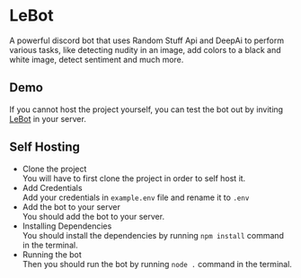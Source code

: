 # LeBot       
A powerful discord bot that uses Random Stuff Api and DeepAi to perform various tasks, like detecting nudity in an image, add colors to a black and white image, detect sentiment and much more.

## Demo       
If you cannot host the project yourself, you can test the bot out by inviting [LeBot](https://discord.com/oauth2/authorize?client_id=931064679625809921&scope=+applications.commands+bot&permissions=412317240384) in your server.

## Self Hosting
* Clone the project        
You will have to first clone the project in order to self host it.
* Add Credentials      
Add your credentials in `example.env` file and rename it to `.env`
* Add the bot to your server       
You should add the bot to your server.
* Installing Dependencies       
You should install the dependencies by running `npm install` command in the terminal.
* Running the bot       
Then you should run the bot by running `node .` command in the terminal.